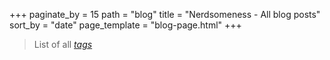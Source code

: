 +++
paginate_by = 15
path = "blog"
title = "Nerdsomeness - All blog posts"
sort_by = "date"
page_template = "blog-page.html"
+++

> List of all *[tags](/tags)*
